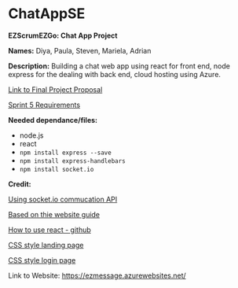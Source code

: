 # ChatAppSE

**EZScrumEZGo: Chat App Project**

**Names:** Diya, Paula, Steven, Mariela, Adrian

**Description:**
Building a chat web app using react for front end, node express for the dealing with back end,
cloud hosting using Azure.

[Link to Final Project Proposal](http://fppezgo.azurewebsites.net/)

[Sprint 5 Requirements](https://www.lewis.education/?cpsc=44000-fall-2021-001#/activity/final-project-sprint-5)


**Needed dependance/files:**
- node.js
- react
- `npm install express --save`    
- `npm install express-handlebars` <!-- test come-->  
- `npm install socket.io` <!--note there are two sides when working will socket.io server and client--> 
<!--might need `npm install socket.io-client` -->
<!-- `npm install -g nodemon` is needed for test/running for dev   -->


**Credit:**

[Using socket.io commucation API](https://socket.io/)

[Based on thie website guide ](https://flexiple.com/react/build-a-powerful-chat-application-using-react-hooks/#section1)

[How to use react - github](https://github.com/facebook/create-react-app)

[CSS style landing page](https://codepen.io/ManalNasir/pen/gOLLvxM)

[CSS style login page](https://speckyboy.com/login-pages-html5-css/)

Link to Website: https://ezmessage.azurewebsites.net/
